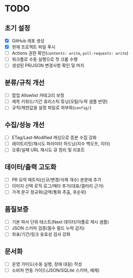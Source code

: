 # TODO

## 초기 설정
- [x] GitHub 레포 생성
- [x] 현재 프로젝트 파일 푸시
- [ ] Actions 권한 확인(`contents: write`, `pull-requests: write`)
- [ ] 워크플로 수동 실행으로 첫 크롤 수행
- [ ] 생성된 PR/JSON 변경사항 확인 및 머지

## 분류/규칙 개선
- [ ] 팝업 Allowlist 카테고리 보정
- [ ] 제목 키워드/기간 휴리스틱 튜닝(오탐/누락 샘플 반영)
- [ ] 규칙/제한값을 설정 파일로 외부화(`config/`)

## 수집/성능 개선
- [ ] ETag/Last-Modified 캐싱으로 증분 수집 강화
- [ ] 레이트리밋/재시도 파라미터 하드닝(지수 백오프, 지터)
- [ ] 오류/실패 URL 재시도 큐 정리 및 리포트

## 데이터/출력 고도화
- [ ] PR 요약 메트릭(신규/변경/삭제 개수) 본문에 추가
- [ ] 이미지 선택 로직 로그/메타 추가(대표/갤러리 근거)
- [ ] 가격 문구 정규화(금액/통화 추출, 후순위)

## 품질보증
- [ ] 기본 파서 단위 테스트(Next 데이터/아폴로 캐시 샘플)
- [ ] JSON 스키마 검증(필수 필드 누락 감지)
- [ ] 좌표/기간/링크 유효성 검사 강화

## 문서화
- [ ] 운영 가이드(수동 실행, 장애 대응) 작성
- [ ] 소비처 연동 가이드(JSON/SQLite 스키마, 예제)
